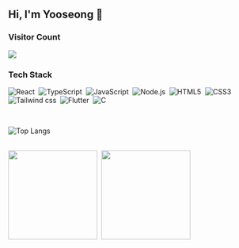 ## Hi, I'm Yooseong 👋
<div align="left">
  
### Visitor Count
<img src="https://profile-counter.glitch.me/meteorqz6/count.svg" />

<br> 

### Tech Stack

<p>
  <img alt="React" src ="https://img.shields.io/badge/React-61DAFB.svg?&style=for-flat-square&logo=React&logoColor=white"/>&nbsp
  <img alt="TypeScript" src="https://img.shields.io/badge/TypeScript-3178C6?style=for-flat-square&logo=Typescript&logoColor=white"/>&nbsp
  <img alt="JavaScript" src ="https://img.shields.io/badge/JavaScript-F7DF1E.svg?&style=for-flat-square&logo=JavaScript&logoColor=white"/>&nbsp
  <img alt="Node.js" src ="https://img.shields.io/badge/Node.js-5FA04E.svg?&style=for-flat-square&logo=JavaScript&logoColor=white"/>&nbsp
  <img alt="HTML5" src ="https://img.shields.io/badge/HTML5-E34F26.svg?&style=for-flat-square&logo=HTML5&logoColor=white"/>&nbsp
  <img alt="CSS3" src ="https://img.shields.io/badge/CSS3-1572B6.svg?&style=for-flat-square&logo=CSS3&logoColor=white"/>&nbsp
  <img alt="Tailwind css" src="https://img.shields.io/badge/Tailwind CSS-06B6D4?style=for-flat-square&logo=Tailwind CSS&logoColor=white"/>&nbsp
  <img alt="Flutter" src="https://img.shields.io/badge/Flutter-02569B?style=for-flat-square&logo=flutter&logoColor=white"/>&nbsp
  <img alt="C" src="https://img.shields.io/badge/C-A8B9CC?style=for-flat-square&logo=C&logoColor=white"/>&nbsp
</p>

<br>

![Top Langs](https://github-readme-stats.vercel.app/api/top-langs/?username=meteorqz6&layout=compact)

<br>

<a>
    <img height=180 src="https://github-profile-summary-cards.vercel.app/api/cards/profile-details?username=meteorqz6&theme=github"/>&nbsp
  </a>
  <a href="https://solved.ac/gazette9"> 
    <img height=180 src="http://mazassumnida.wtf/api/v2/generate_badge?boj=nys8765">
  </a>

</div>
<!--
**bomii1/bomii1** is a ✨ _special_ ✨ repository because its `README.md` (this file) appears on your GitHub profile.
![](http://github-profile-summary-cards.vercel.app/api/cards/stats?username=bomii1&theme=solarized)
![](http://github-profile-summary-cards.vercel.app/api/cards/productive-time?username=bomii1&theme=solarized&utcOffset=8)
-->



<!--
**meteorqz6/meteorqz6** is a ✨ _special_ ✨ repository because its `README.md` (this file) appears on your GitHub profile.

Here are some ideas to get you started:

- 🔭 I’m currently working on ...
- 🌱 I’m currently learning ...
- 👯 I’m looking to collaborate on ...
- 🤔 I’m looking for help with ...
- 💬 Ask me about ...
- 📫 How to reach me: ...
- 😄 Pronouns: ...
- ⚡ Fun fact: ...
-->
</div>

